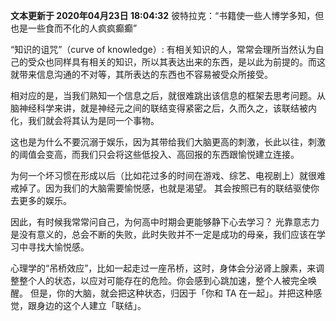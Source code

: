 **文本更新于 2020年04月23日 18:04:32**
彼特拉克：“书籍使一些人博学多知，但也是一些食而不化的人疯疯癫癫”



“知识的诅咒”（curve of knowledge）: 有相关知识的人，常常会理所当然认为自己的受众也同样具有相关的知识，所以其表达出来的东西，是以此为前提的。而这就带来信息沟通的不对等，其所表达的东西也不容易被受众所接受。

相对应的是，当我们熟知一个信息之后，就很难跳出该信息的框架去思考问题。从脑神经科学来讲，就是神经元之间的联结变得紧密之后，久而久之，该联结被内化，我们就会将其认为是同一个事物。

这也是为什么不要沉溺于娱乐，因为其带给我们大脑更高的刺激，长此以往，刺激的阈值会变高，而我们只会将这些低投入、高回报的东西跟愉悦建立连接。

为何一个坏习惯在形成以后（比如花过多的时间在游戏、综艺、电视剧上）就很难戒掉了。因为我们的大脑需要愉悦感，也就是渴望。
其会按照已有的联结驱使你去更多的娱乐。

因此，有时候我常常问自己，为何高中时期会更能够静下心去学习？
光靠意志力是没有意义的，总会不断的失败，此时失败并不一定是成功的母亲，我们应该在学习中寻找大愉悦感。

心理学的“吊桥效应”，比如一起走过一座吊桥，这时，身体会分泌肾上腺素，来调整整个人的状态，以应对可能存在的危险。你会感到心跳加速，整个人被完全唤醒。
但是，你的大脑，就会把这种状态，归因于「你和 TA 在一起」。并把这种感觉，跟身边的这个人建立「联结」。




